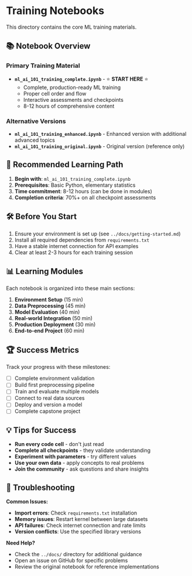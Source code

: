# Training Notebooks

This directory contains the core ML training materials.

## 📚 Notebook Overview

### **Primary Training Material**
- **`ml_ai_101_training_complete.ipynb`** - ⭐ **START HERE** ⭐
  - Complete, production-ready ML training
  - Proper cell order and flow
  - Interactive assessments and checkpoints
  - 8-12 hours of comprehensive content

### **Alternative Versions**
- **`ml_ai_101_training_enhanced.ipynb`** - Enhanced version with additional advanced topics
- **`ml_ai_101_training_original.ipynb`** - Original version (reference only)

## 🎯 Recommended Learning Path

1. **Begin with**: `ml_ai_101_training_complete.ipynb`
2. **Prerequisites**: Basic Python, elementary statistics
3. **Time commitment**: 8-12 hours (can be done in modules)
4. **Completion criteria**: 70%+ on all checkpoint assessments

## 🛠️ Before You Start

1. Ensure your environment is set up (see `../docs/getting-started.md`)
2. Install all required dependencies from `requirements.txt`
3. Have a stable internet connection for API examples
4. Clear at least 2-3 hours for each training session

## 📊 Learning Modules

Each notebook is organized into these main sections:

1. **Environment Setup** (15 min)
2. **Data Preprocessing** (45 min)
3. **Model Evaluation** (40 min)
4. **Real-world Integration** (50 min)
5. **Production Deployment** (30 min)
6. **End-to-end Project** (60 min)

## 🏆 Success Metrics

Track your progress with these milestones:
- [ ] Complete environment validation
- [ ] Build first preprocessing pipeline
- [ ] Train and evaluate multiple models
- [ ] Connect to real data sources
- [ ] Deploy and version a model
- [ ] Complete capstone project

## 💡 Tips for Success

- **Run every code cell** - don't just read
- **Complete all checkpoints** - they validate understanding
- **Experiment with parameters** - try different values
- **Use your own data** - apply concepts to real problems
- **Join the community** - ask questions and share insights

## 🔧 Troubleshooting

**Common Issues:**
- **Import errors**: Check `requirements.txt` installation
- **Memory issues**: Restart kernel between large datasets
- **API failures**: Check internet connection and rate limits
- **Version conflicts**: Use the specified library versions

**Need Help?**
- Check the `../docs/` directory for additional guidance
- Open an issue on GitHub for specific problems
- Review the original notebook for reference implementations
